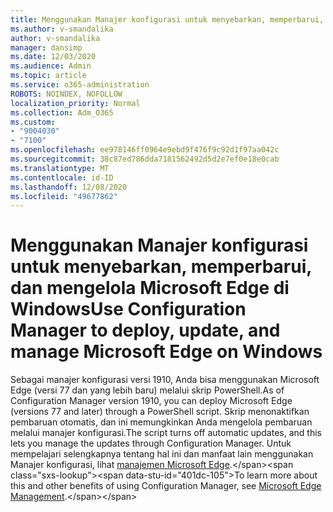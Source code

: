 ```yaml
---
title: Menggunakan Manajer konfigurasi untuk menyebarkan, memperbarui, dan mengelola Microsoft Edge di Windows
ms.author: v-smandalika
author: v-smandalika
manager: dansimp
ms.date: 12/03/2020
ms.audience: Admin
ms.topic: article
ms.service: o365-administration
ROBOTS: NOINDEX, NOFOLLOW
localization_priority: Normal
ms.collection: Adm_O365
ms.custom:
- "9004030"
- "7100"
ms.openlocfilehash: ee978146ff0964e9ebd9f476f9c92d1f97aa042c
ms.sourcegitcommit: 38c87ed786dda7181562492d5d2e7ef0e18e0cab
ms.translationtype: MT
ms.contentlocale: id-ID
ms.lasthandoff: 12/08/2020
ms.locfileid: "49677862"
---
```

# <a name="use-configuration-manager-to-deploy-update-and-manage-microsoft-edge-on-windows"></a><span data-ttu-id="401dc-102">Menggunakan Manajer konfigurasi untuk menyebarkan, memperbarui, dan mengelola Microsoft Edge di Windows</span><span class="sxs-lookup"><span data-stu-id="401dc-102">Use Configuration Manager to deploy, update, and manage Microsoft Edge on Windows</span></span>

<span data-ttu-id="401dc-103">Sebagai manajer konfigurasi versi 1910, Anda bisa menggunakan Microsoft Edge (versi 77 dan yang lebih baru) melalui skrip PowerShell.</span><span class="sxs-lookup"><span data-stu-id="401dc-103">As of Configuration Manager version 1910, you can deploy Microsoft Edge (versions 77 and later) through a PowerShell script.</span></span> <span data-ttu-id="401dc-104">Skrip menonaktifkan pembaruan otomatis, dan ini memungkinkan Anda mengelola pembaruan melalui manajer konfigurasi.</span><span class="sxs-lookup"><span data-stu-id="401dc-104">The script turns off automatic updates, and this lets you manage the updates through Configuration Manager.</span></span> <span data-ttu-id="401dc-105">Untuk mempelajari selengkapnya tentang hal ini dan manfaat lain menggunakan Manajer konfigurasi, lihat [manajemen Microsoft Edge](https://docs.microsoft.com/mem/configmgr/apps/deploy-use/deploy-edge?).</span><span class="sxs-lookup"><span data-stu-id="401dc-105">To learn more about this and other benefits of using Configuration Manager, see [Microsoft Edge Management](https://docs.microsoft.com/mem/configmgr/apps/deploy-use/deploy-edge?).</span></span>
